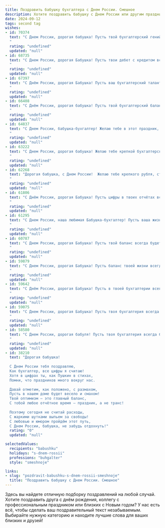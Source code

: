 ```yaml
---
title: Поздравить бабушку бухгалтера с Днем России. Смешное
description: Хотите поздравить бабушку с Днем России или другим праздником? Наш ИИ создаст незабываемое поздравление, а вы обязательно выделитесь среди других.  
date: 2024-09-12
tags: second tag
wishes:
- id: 70374
  text: "С Днем России, дорогая бабушка! Пусть твой бухгалтерский гений расцветает еще ярче, а дебет с кредитом всегда сходятся как два друга, любящих чай с вареньем!
  "
  rating: "undefined"
  updated: "null"
- id: 68735
  text: "С Днем России, дорогая Бабушка! Пусть твои дебет с кредитом всегда сходятся, а баланс – только радует! 😉
  "
  rating: "undefined"
  updated: "null"
- id: 67397
  text: "С Днём России, дорогая Бабушка! Пусть ваш бухгалтерский талант никогда не иссякнет, а баланс вашей жизни всегда будет в плюсе! 😜
  "
  rating: "undefined"
  updated: "null"
- id: 66408
  text: "С Днём России, дорогая бабушка! Пусть твой бухгалтерский баланс всегда будет в плюсе, а дефицитом страдают только твои враги! 😊🎉
  "
  rating: "undefined"
  updated: "null"
- id: 64837
  text: "С Днем России, бабушка-бухгалтер! Желаю тебе в этот праздник, чтобы все твои балансы сходились, а дебет с кредитом не расходились, а еще, чтобы твои нервы были крепче, чем дебет с кредитом! 😉
  "
  rating: "undefined"
  updated: "null"
- id: 63222
  text: "С Днем России, дорогая бабушка! Желаю тебе крепкой бухгалтерской хватки, чтобы ты могла с легкостью посчитать все свои  бонусные внуки 😉!
  "
  rating: "undefined"
  updated: "null"
- id: 62268
  text: "Дорогая бабушка, с Днем России!  Желаю тебе крепкого рубля, стабильного баланса в жизни и чтобы все твои счета были в плюсе, как после удачного дебета!
  "
  rating: "undefined"
  updated: "null"
- id: 61806
  text: "С Днём России, дорогая Бабушка! Пусть цифры в твоих отчётах всегда сходятся, а баланс — только положительный, как наша любовь к тебе! 😉
  "
  rating: "undefined"
  updated: "null"
- id: 61295
  text: "С Днем России, наша любимая Бабушка-бухгалтер! Пусть ваша жизнь будет такой же стабильной и прочной, как баланс на вашем счету, а удача так же ловка и умела, как вы в расчетах!
  "
  rating: "undefined"
  updated: "null"
- id: 60787
  text: "С Днем России, дорогая Бабушка! Пусть твой баланс всегда будет в плюсе, а дебет с кредитом – в полном порядке! 😂
  "
  rating: "undefined"
  updated: "null"
- id: 59879
  text: "С Днем России, дорогая Бабушка! Пусть баланс твоей жизни всегда будет в плюсе, а дебет с кредитом никогда не расходятся! 😜
  "
  rating: "undefined"
  updated: "null"
- id: 59642
  text: "С Днём России, дорогая Бабушка! Пусть в твоей бухгалтерии всегда царит порядок, а дебетовые счета переполняются радостью, как и наша любовь к тебе! 🎉💰😄
  "
  rating: "undefined"
  updated: "null"
- id: 59075
  text: "С Днем России, дорогая Бабушка! Пусть твоя бухгалтерия всегда будет в плюсе, а дефицит - только в твоей любви к внукам! 😉 🎉
  "
  rating: "undefined"
  updated: "null"
- id: 58580
  text: "С Днем России, дорогая бабуля! Пусть твоя бухгалтерия всегда будет в порядке, как рубль в 1998! 😜
  "
  rating: "undefined"
  updated: "null"
- id: 38210
  text: "Дорогая бабушка!
  
  С Днем России тебя поздравляю,
  Как бухгалтер, все цифры я считаю!
  Хотя в цифрах ты, как Пушкин в стихах,
  Помни, что праздников много вокруг нас.
  
  Давай отметим, как положено, с размахом,
  Пусть в нашем доме будет весело и смахом!
  Твой оптимизм — это главный баланс,
  С тобой любое отчётное время — праздник, а не транс!
  
  Поэтому сегодня не считай расходы,
  С жаркими шутками выпьем за свободы!
  С любовью и юмором пройдём этот путь,
  С Днем России, бабушка, не забудь отдохнуть!"
  rating: "0"
  updated: "null"

selectedValues:
  recipients: "babushku"
  holidays: "s-dnem-rossii"
  professions: "buhgalter"
  style: "smeshnoje"

links:
- slug: "pozdravit-babushku-s-dnem-rossii-smeshnoje"
  title: "Поздравить бабушку с Днем России. Смешное"
---
```


Здесь вы найдете отличную подборку поздравлений на любой случай. 
Хотите поздравить друга с днём рождения, коллегу с профессиональным праздником или близких с Новым годом? У нас есть всё, чтобы сделать ваш поздравительный текст незабываемым. Выбирайте нужную категорию и находите лучшие слова для ваших близких и друзей!

